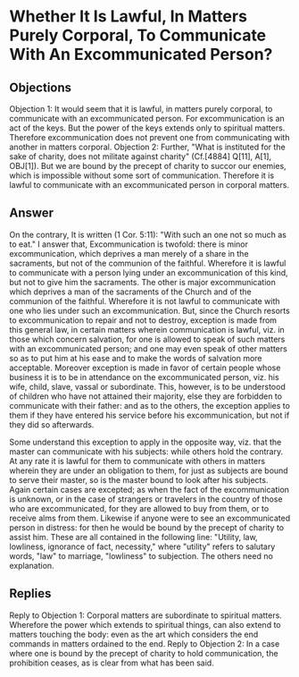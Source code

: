 # Whether It Is Lawful, In Matters Purely Corporal, To Communicate With An Excommunicated Person?
## Objections
Objection 1: It would seem that it is lawful, in matters purely corporal, to communicate with an excommunicated person. For excommunication is an act of the keys. But the power of the keys extends only to spiritual matters. Therefore excommunication does not prevent one from communicating with another in matters corporal.
Objection 2: Further, "What is instituted for the sake of charity, does not militate against charity" (Cf.[4884] Q[11], A[1], OBJ[1]). But we are bound by the precept of charity to succor our enemies, which is impossible without some sort of communication. Therefore it is lawful to communicate with an excommunicated person in corporal matters.
## Answer
On the contrary, It is written (1 Cor. 5:11): "With such an one not so much as to eat."
I answer that, Excommunication is twofold: there is minor excommunication, which deprives a man merely of a share in the sacraments, but not of the communion of the faithful. Wherefore it is lawful to communicate with a person lying under an excommunication of this kind, but not to give him the sacraments. The other is major excommunication which deprives a man of the sacraments of the Church and of the communion of the faithful. Wherefore it is not lawful to communicate with one who lies under such an excommunication. But, since the Church resorts to excommunication to repair and not to destroy, exception is made from this general law, in certain matters wherein communication is lawful, viz. in those which concern salvation, for one is allowed to speak of such matters with an excommunicated person; and one may even speak of other matters so as to put him at his ease and to make the words of salvation more acceptable. Moreover exception is made in favor of certain people whose business it is to be in attendance on the excommunicated person, viz. his wife, child, slave, vassal or subordinate. This, however, is to be understood of children who have not attained their majority, else they are forbidden to communicate with their father: and as to the others, the exception applies to them if they have entered his service before his excommunication, but not if they did so afterwards.

Some understand this exception to apply in the opposite way, viz. that the master can communicate with his subjects: while others hold the contrary. At any rate it is lawful for them to communicate with others in matters wherein they are under an obligation to them, for just as subjects are bound to serve their master, so is the master bound to look after his subjects. Again certain cases are excepted; as when the fact of the excommunication is unknown, or in the case of strangers or travelers in the country of those who are excommunicated, for they are allowed to buy from them, or to receive alms from them. Likewise if anyone were to see an excommunicated person in distress: for then he would be bound by the precept of charity to assist him. These are all contained in the following line: "Utility, law, lowliness, ignorance of fact, necessity," where "utility" refers to salutary words, "law" to marriage, "lowliness" to subjection. The others need no explanation.
## Replies
Reply to Objection 1: Corporal matters are subordinate to spiritual matters. Wherefore the power which extends to spiritual things, can also extend to matters touching the body: even as the art which considers the end commands in matters ordained to the end.
Reply to Objection 2: In a case where one is bound by the precept of charity to hold communication, the prohibition ceases, as is clear from what has been said.